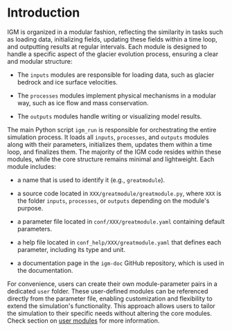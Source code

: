 # Introduction

IGM is organized in a modular fashion, reflecting the similarity in tasks such as loading data, initializing fields, updating these fields within a time loop, and outputting results at regular intervals. Each module is designed to handle a specific aspect of the glacier evolution process, ensuring a clear and modular structure:

- The `inputs` modules are responsible for loading data, such as glacier bedrock and ice surface velocities.

- The `processes` modules implement physical mechanisms in a modular way, such as ice flow and mass conservation.

- The `outputs` modules handle writing or visualizing model results.

The main Python script `igm_run` is responsible for orchestrating the entire simulation process. It loads all `inputs`, `processes`, and `outputs` modules along with their parameters, initializes them, updates them within a time loop, and finalizes them. The majority of the IGM code resides within these modules, while the core structure remains minimal and lightweight. Each module includes:

- a name that is used to identify it (e.g., `greatmodule`).

- a source code located in `XXX/greatmodule/greatmodule.py`, where `XXX` is the folder `inputs`, `processes`, or `outputs` depending on the module's purpose.

- a parameter file located in `conf/XXX/greatmodule.yaml` containing default parameters.

- a help file located in `conf_help/XXX/greatmodule.yaml` that defines each parameter, including its type and unit.

- a documentation page in the `igm-doc` GitHub repository, which is used in the documentation.

For convenience, users can create their own module-parameter pairs in a dedicated `user` folder. These user-defined modules can be referenced directly from the parameter file, enabling customization and flexibility to extend the simulation's functionality. This approach allows users to tailor the simulation to their specific needs without altering the core modules. Check section on [user modules](modules/user_modules.md) for more information.

